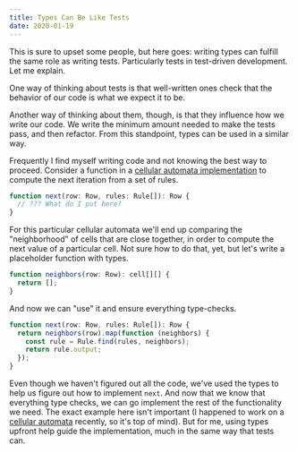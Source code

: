 ```yaml
---
title: Types Can Be Like Tests
date: 2020-01-19
---
```


This is sure to upset some people, but here goes: writing types can fulfill the same role as writing tests. Particularly tests in test-driven development. Let me explain.

One way of thinking about tests is that well-written ones check that the behavior of our code is what we expect it to be.

Another way of thinking about them, though, is that they influence how we write our code. We write the minimum amount needed to make the tests pass, and then refactor. From this standpoint, types can be used in a similar way.

Frequently I find myself writing code and not knowing the best way to proceed. Consider a function in a [cellular automata implementation](https://github.com/ahuth/automata) to compute the next iteration from a set of rules.

```ts
function next(row: Row, rules: Rule[]): Row {
  // ??? What do I put here?
}
```

For this particular cellular automata we'll end up comparing the "neighborhood" of cells that are close together, in order to compute the next value of a particular cell. Not sure how to do that, yet, but let's write a placeholder function with types.

```ts
function neighbors(row: Row): cell[][] {
  return [];
}
```

And now we can "use" it and ensure everything type-checks.

```ts
function next(row: Row, rules: Rule[]): Row {
  return neighbors(row).map(function (neighbors) {
    const rule = Rule.find(rules, neighbors);
    return rule.output;
  });
}
```

Even though we haven't figured out all the code, we've used the types to help us figure out how to implement `next`. And now that we know that everything type checks, we can go implement the rest of the functionality we need. The exact example here isn't important (I happened to work on a [cellular automata](https://ahuth.github.io/automata/) recently, so it's top of mind). But for me, using types upfront help guide the implementation, much in the same way that tests can.
